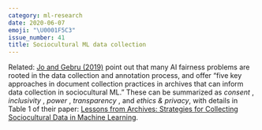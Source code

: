 ```yaml
---
category: ml-research
date: 2020-06-07
emoji: "\U0001F5C3"
issue_number: 41
title: Sociocultural ML data collection
---
```


Related: [Jo and Gebru (2019)](https://arxiv.org/abs/1912.10389?utm_campaign=Dynamically%20Typed&utm_medium=email&utm_source=Revue%20newsletter) point out that many AI fairness problems are rooted in the data collection and annotation process, and offer “five key approaches in document collection practices in archives that can inform data collection in sociocultural ML.” These can be summarized as _consent_ , _inclusivity_ , _power_ , _transparency_ , and _ethics & privacy_, with details in Table 1 of their paper: [Lessons from Archives: Strategies for Collecting Sociocultural Data in Machine Learning](https://arxiv.org/abs/1912.10389?utm_campaign=Dynamically%20Typed&utm_medium=email&utm_source=Revue%20newsletter).